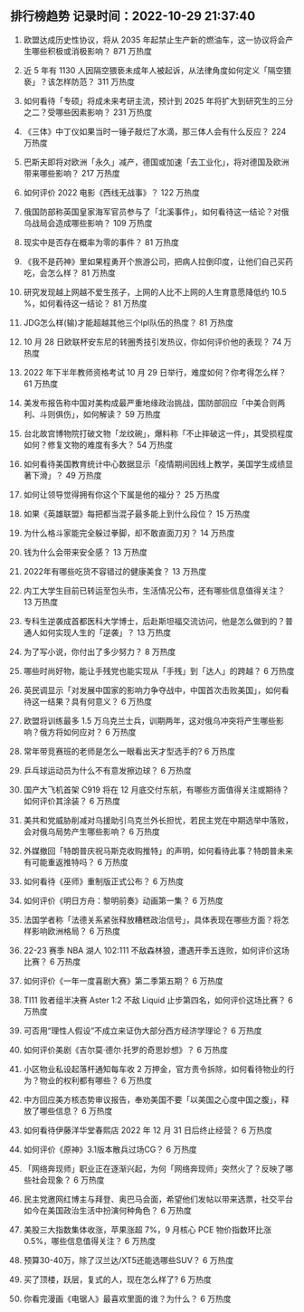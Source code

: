 
## 排行榜趋势 记录时间：2022-10-29 21:37:40
  
  1. 欧盟达成历史性协议，将从 2035 年起禁止生产新的燃油车，这一协议将会产生哪些积极或消极影响？ 871 万热度
    
  2. 近 5 年有 1130 人因隔空猥亵未成年人被起诉，从法律角度如何定义「隔空猥亵」？该怎样防范？ 311 万热度
    
  3. 如何看待「专硕」将成未来考研主流，预计到 2025 年将扩大到研究生的三分之二？受哪些因素影响？ 231 万热度
    
  4. 《三体》中丁仪如果当时一锤子敲烂了水滴，那三体人会有什么反应？ 224 万热度
    
  5. 巴斯夫即将对欧洲「永久」减产，德国或加速「去工业化」，将对德国及欧洲带来哪些影响？ 217 万热度
    
  6. 如何评价 2022 电影《西线无战事》？ 122 万热度
    
  7. 俄国防部称英国皇家海军官员参与了「北溪事件」，如何看待这一结论？对俄乌战局会造成哪些影响？ 109 万热度
    
  8. 现实中是否存在概率为零的事件？ 81 万热度
    
  9. 《我不是药神》里如果程勇开个旅游公司，把病人拉倒印度，让他们自己买药吃，会怎么样？ 81 万热度
    
  10. 研究发现越上网越不爱生孩子，上网的人比不上网的人生育意愿降低约 10.5 %，如何看待这一结论？ 81 万热度
    
  11. JDG怎么样(输)才能超越其他三个lpl队伍的热度？ 81 万热度
    
  12. 10 月 28 日欧联杯安东尼的转圈秀技引发热议，你如何评价他的表现？ 74 万热度
    
  13. 2022 年下半年教师资格考试 10 月 29 日举行，难度如何？你考得怎么样？ 61 万热度
    
  14. 美发布报告称中国对美构成最严重地缘政治挑战，国防部回应「中美合则两利、斗则俱伤」，如何解读？ 59 万热度
    
  15. 台北故宫博物院打破文物「龙纹碗」，爆料称「不止摔破这一件」，其受损程度如何？修复文物的难度有多大？ 54 万热度
    
  16. 如何看待美国教育统计中心数据显示「疫情期间因线上教学，美国学生成绩显著下滑」？ 49 万热度
    
  17. 如何让领导觉得拥有你这个下属是他的福分？ 25 万热度
    
  18. 如果《英雄联盟》每把都当混子最多能上到什么段位？ 15 万热度
    
  19. 为什么格斗家能完全躲过拳脚，却不敢直面刀刃？ 14 万热度
    
  20. 钱为什么会带来安全感？ 13 万热度
    
  21. 2022年有哪些吃货不容错过的健康美食？ 13 万热度
    
  22. 内工大学生目前已转运至包头市，生活情况公布，还有哪些信息值得关注？ 13 万热度
    
  23. 专科生逆袭成首都医科大学博士，后赴斯坦福交流访问，他是怎么做到的？普通人如何实现人生的「逆袭」？ 13 万热度
    
  24. 为了写小说，你付出了多少努力？ 8 万热度
    
  25. 哪些时尚好物，能让手残党也能实现从「手残」到「达人」的跨越？ 6 万热度
    
  26. 英民调显示「对发展中国家的影响力争夺战中，中国首次击败美国」，如何看待这一结果？具有何意义？ 6 万热度
    
  27. 欧盟将训练最多 1.5 万乌克兰士兵，训期两年，这对俄乌冲突将产生哪些影响？俄方将如何应对？ 6 万热度
    
  28. 常年带竞赛班的老师是怎么一眼看出天才型选手的? 6 万热度
    
  29. 乒乓球运动员为什么不有意发擦边球？ 6 万热度
    
  30. 国产大飞机首架 C919 将在 12 月底交付东航，有哪些方面值得关注或期待？如何评价其涂装？ 6 万热度
    
  31. 美共和党威胁削减对乌援助引乌克兰外长担忧，若民主党在中期选举中落败，会对俄乌局势产生哪些影响？ 6 万热度
    
  32. 外媒撤回「特朗普庆祝马斯克收购推特」的声明，如何看待此事？特朗普未来有可能重返推特吗？ 6 万热度
    
  33. 如何看待《巫师》重制版正式公布？ 6 万热度
    
  34. 如何评价《明日方舟：黎明前奏》动画第一集？ 6 万热度
    
  35. 法国学者称「法德关系紧张释放糟糕政治信号」，具体表现在哪些方面？将怎样影响欧洲格局？ 6 万热度
    
  36. 22-23 赛季 NBA 湖人 102:111 不敌森林狼，遭遇开季五连败，如何评价这场比赛？ 6 万热度
    
  37. 如何评价《一年一度喜剧大赛》第二季第五期？ 6 万热度
    
  38. TI11 败者组半决赛 Aster 1:2 不敌 Liquid 止步第四名，如何评价这场比赛？ 6 万热度
    
  39. 可否用“理性人假设”不成立来证伪大部分西方经济学理论？ 6 万热度
    
  40. 如何评价美剧《吉尔莫·德尔·托罗的奇思妙想》？ 6 万热度
    
  41. 小区物业私设起落杆通知每车收 2 万押金，官方责令拆除，如何看待物业的行为？物业的权利都有哪些？ 6 万热度
    
  42. 中方回应美方核态势审议报告，奉劝美国不要「以美国之心度中国之腹」，释放了哪些信息？ 6 万热度
    
  43. 如何看待伊藤洋华堂春熙店 2022 年 12 月 31 日后终止经营？ 6 万热度
    
  44. 如何评价《原神》3.1版本散兵过场CG？ 6 万热度
    
  45. 「网络奔现师」职业正在逐渐兴起，为何「网络奔现师」突然火了？反映了哪些社会现象？ 6 万热度
    
  46. 民主党邀网红博主与拜登、奥巴马会面，希望他们发帖以带来选票，社交平台如今在美国政治生活中扮演何种角色？ 6 万热度
    
  47. 美股三大指数集体收涨，苹果涨超 7%，9 月核心 PCE 物价指数环比涨 0.5%，哪些信息值得关注？ 6 万热度
    
  48. 预算30-40万，除了汉兰达/XT5还能选哪些SUV？ 6 万热度
    
  49. 买了顶楼，跃层，复式的人，现在怎么样了? 6 万热度
    
  50. 你看完漫画《电锯人》最喜欢里面的谁？为什么？ 6 万热度
    